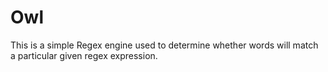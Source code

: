 # Owl
This is a simple Regex engine used to determine whether words will match a particular given regex expression.
